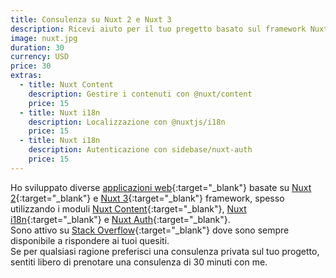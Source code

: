```yaml
---
title: Consulenza su Nuxt 2 e Nuxt 3
description: Ricevi aiuto per il tuo pregetto basato sul framework Nuxtjs
image: nuxt.jpg
duration: 30
currency: USD
price: 30
extras:
  - title: Nuxt Content
    description: Gestire i contenuti con @nuxt/content
    price: 15
  - title: Nuxt i18n
    description: Localizzazione con @nuxtjs/i18n
    price: 15
  - title: Nuxt i18n
    description: Autenticazione con sidebase/nuxt-auth
    price: 15
---
```

Ho sviluppato diverse [applicazioni web](https://github.com/learntheropes?tab=repositories){:target="_blank"} basate su [Nuxt 2](https://v2.nuxt.com/){:target="_blank"} e [Nuxt 3](https://nuxt.com/){:target="_blank"} framework, spesso utilizzando i moduli [Nuxt Content](https://content.nuxtjs.org/){:target="_blank"}, [Nuxt i18n](https://v8.i18n.nuxtjs.org/){:target="_blank"} e [Nuxt Auth](https://sidebase.io/nuxt-auth/getting-started){:target="_blank"}.  
Sono attivo su [Stack Overflow](https://stackoverflow.com/users/11258206/learntheropes){:target="_blank"} dove sono sempre disponibile a rispondere ai tuoi quesiti.  
Se per qualsiasi ragione preferisci una consulenza privata sul tuo progetto, sentiti libero di prenotare una consulenza di 30 minuti con me.  